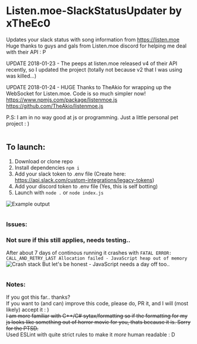 # Listen.moe-SlackStatusUpdater by xTheEc0
Updates your slack status with song information from https://listen.moe  
Huge thanks to guys and gals from Listen.moe discord for helping me deal with their API : P  


UPDATE 2018-01-23 - The peeps at listen.moe released v4 of their API recently, so I updated the project (totally not because v2 that I was using was killed...)  

UPDATE 2018-01-24 - HUGE Thanks to TheAkio for wrapping up the WebSocket for Listen.moe. Code is so much simpler now!  
https://www.npmjs.com/package/listenmoe.js  
https://github.com/TheAkio/listenmoe.js

P.S: I am in no way good at js or programming. Just a little personal pet project : )

  
![]()  

  
## To launch:  
1. Download or clone repo
2. Install dependencies `npm i`
3. Add your slack token to .env file (Create here: https://api.slack.com/custom-integrations/legacy-tokens)
4. Add your discord token to .env file (Yes, this is self botting)
5. Launch with `node .` or `node index.js`

![](https://puu.sh/xlvHy/6c972a1f93.png "Example output")


![]()  


### Issues:
### Not sure if this still applies, needs testing..  
After about 7 days of continous running it crashes with `FATAL ERROR: CALL_AND_RETRY_LAST Allocation failed - JavaScript heap out of memory`
![](https://puu.sh/xmhcu/2841bc166d.png, "Crash stack")
But let's be honest - JavaScript needs a day off too..


![]()  


### Notes:  
If you got this far.. thanks?  
If you want to (and can) improve this code, please do, PR it, and I will (most likely) accept it : )  
~~I am more familiar with C++/C# sytax/formatting so if the formatting for my js looks like something out of horror movie for you, thats because it is. Sorry for the PTSD.~~  
Used ESLint with quite strict rules to make it _more_ human readable : D
